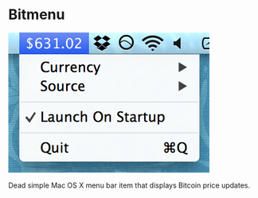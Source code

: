 # Bitmenu

![Bitmenu in action](www/screenshot.png?raw=true)

Dead simple Mac OS X menu bar item that displays Bitcoin price updates.
